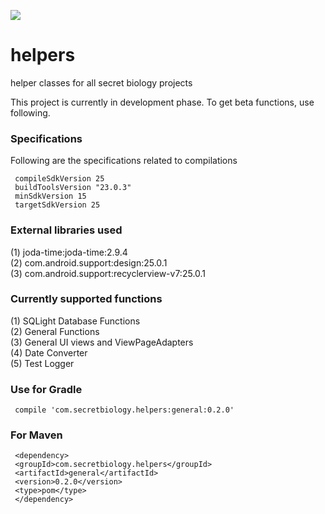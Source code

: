 <a href='https://bintray.com/rohitsuratekar/secret-helpers/general/_latestVersion'><img src='https://api.bintray.com/packages/rohitsuratekar/secret-helpers/general/images/download.svg'></a>

# helpers
helper classes for all secret biology projects

This project is currently in development phase. To get beta functions, use following.

### Specifications
Following are the specifications related to compilations 

     compileSdkVersion 25
     buildToolsVersion "23.0.3"
     minSdkVersion 15
     targetSdkVersion 25

### External libraries used

(1) joda-time:joda-time:2.9.4 </br>
(2) com.android.support:design:25.0.1 </br>
(3) com.android.support:recyclerview-v7:25.0.1

### Currently supported functions

(1) SQLight Database Functions </br>
(2) General Functions </br>
(3) General UI views and ViewPageAdapters </br>
(4) Date Converter </br>
(5) Test Logger 


### Use for Gradle

     compile 'com.secretbiology.helpers:general:0.2.0'


### For Maven

     <dependency> 
     <groupId>com.secretbiology.helpers</groupId> 
     <artifactId>general</artifactId> 
     <version>0.2.0</version> 
     <type>pom</type> 
     </dependency>
